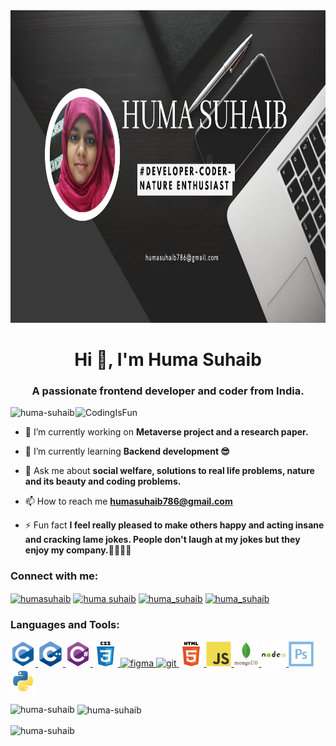  <img src="/banner.jpg" width="1000" height="500" >
<h1 align="center">Hi 👋, I'm Huma Suhaib</h1>
<h3 align="center">A passionate frontend developer and coder from India.</h3>
<img align="right" width="400" alt="CodingIsFun" src="https://user-images.githubusercontent.com/55389276/140866485-8fb1c876-9a8f-4d6a-98dc-08c4981eaf70.gif">
<p align="left"> <img src="https://komarev.com/ghpvc/?username=huma-suhaib&label=Profile%20views&color=0e75b6&style=flat" alt="huma-suhaib" /> </p>

- 🔭 I’m currently working on **Metaverse project and a research paper.**

- 🌱 I’m currently learning **Backend development 😎**

- 💬 Ask me about **social welfare, solutions to real life problems, nature and its beauty and coding problems.**

- 📫 How to reach me **humasuhaib786@gmail.com**

- ⚡ Fun fact **I feel really pleased to make others happy and acting insane and cracking lame jokes. People don't laugh at my jokes but they enjoy my company.🤪🤪🤩🤩**

<h3 align="left">Connect with me:</h3>
<p align="left">
<a href="https://twitter.com/humasuhaib" target="blank"><img align="center" src="https://raw.githubusercontent.com/rahuldkjain/github-profile-readme-generator/master/src/images/icons/Social/twitter.svg" alt="humasuhaib" height="30" width="40" /></a>
<a href="https://linkedin.com/in/huma suhaib" target="blank"><img align="center" src="https://raw.githubusercontent.com/rahuldkjain/github-profile-readme-generator/master/src/images/icons/Social/linked-in-alt.svg" alt="huma suhaib" height="30" width="40" /></a>
<a href="https://instagram.com/huma_suhaib" target="blank"><img align="center" src="https://raw.githubusercontent.com/rahuldkjain/github-profile-readme-generator/master/src/images/icons/Social/instagram.svg" alt="huma_suhaib" height="30" width="40" /></a>
<a href="https://www.leetcode.com/huma_suhaib" target="blank"><img align="center" src="https://raw.githubusercontent.com/rahuldkjain/github-profile-readme-generator/master/src/images/icons/Social/leet-code.svg" alt="huma_suhaib" height="30" width="40" /></a>
</p>

<h3 align="left">Languages and Tools:</h3>
<p align="left"> <a href="https://www.cprogramming.com/" target="_blank" rel="noreferrer"> <img src="https://raw.githubusercontent.com/devicons/devicon/master/icons/c/c-original.svg" alt="c" width="40" height="40"/> </a> <a href="https://www.w3schools.com/cpp/" target="_blank" rel="noreferrer"> <img src="https://raw.githubusercontent.com/devicons/devicon/master/icons/cplusplus/cplusplus-original.svg" alt="cplusplus" width="40" height="40"/> </a> <a href="https://www.w3schools.com/cs/" target="_blank" rel="noreferrer"> <img src="https://raw.githubusercontent.com/devicons/devicon/master/icons/csharp/csharp-original.svg" alt="csharp" width="40" height="40"/> </a> <a href="https://www.w3schools.com/css/" target="_blank" rel="noreferrer"> <img src="https://raw.githubusercontent.com/devicons/devicon/master/icons/css3/css3-original-wordmark.svg" alt="css3" width="40" height="40"/> </a> <a href="https://www.figma.com/" target="_blank" rel="noreferrer"> <img src="https://www.vectorlogo.zone/logos/figma/figma-icon.svg" alt="figma" width="40" height="40"/> </a> <a href="https://git-scm.com/" target="_blank" rel="noreferrer"> <img src="https://www.vectorlogo.zone/logos/git-scm/git-scm-icon.svg" alt="git" width="40" height="40"/> </a> <a href="https://www.w3.org/html/" target="_blank" rel="noreferrer"> <img src="https://raw.githubusercontent.com/devicons/devicon/master/icons/html5/html5-original-wordmark.svg" alt="html5" width="40" height="40"/> </a> <a href="https://developer.mozilla.org/en-US/docs/Web/JavaScript" target="_blank" rel="noreferrer"> <img src="https://raw.githubusercontent.com/devicons/devicon/master/icons/javascript/javascript-original.svg" alt="javascript" width="40" height="40"/> </a> <a href="https://www.mongodb.com/" target="_blank" rel="noreferrer"> <img src="https://raw.githubusercontent.com/devicons/devicon/master/icons/mongodb/mongodb-original-wordmark.svg" alt="mongodb" width="40" height="40"/> </a> <a href="https://nodejs.org" target="_blank" rel="noreferrer"> <img src="https://raw.githubusercontent.com/devicons/devicon/master/icons/nodejs/nodejs-original-wordmark.svg" alt="nodejs" width="40" height="40"/> </a> <a href="https://www.photoshop.com/en" target="_blank" rel="noreferrer"> <img src="https://raw.githubusercontent.com/devicons/devicon/master/icons/photoshop/photoshop-line.svg" alt="photoshop" width="40" height="40"/> </a> <a href="https://www.python.org" target="_blank" rel="noreferrer"> <img src="https://raw.githubusercontent.com/devicons/devicon/master/icons/python/python-original.svg" alt="python" width="40" height="40"/> </a> </p>

<p><img align="left" src="https://github-readme-stats.vercel.app/api/top-langs?username=huma-suhaib&show_icons=true&locale=en&layout=compact" alt="huma-suhaib" /></p>

<p>&nbsp;<img align="center" src="https://github-readme-stats.vercel.app/api?username=huma-suhaib&show_icons=true&locale=en" alt="huma-suhaib" /></p>

<p><img align="center" src="https://github-readme-streak-stats.herokuapp.com/?user=huma-suhaib&" alt="huma-suhaib" /></p>


